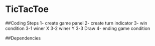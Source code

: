 # TicTacToe

##Coding Steps
1- create game panel
2- create turn indicator
3- win condition
3-1 winer X
3-2 winer Y
3-3 Draw
4- ending game condition


##Dependencies
